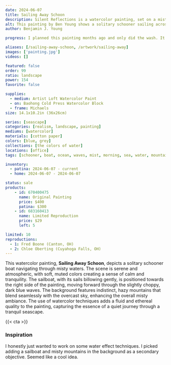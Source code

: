 ```yaml
---
date: 2024-06-07
title: Sailing Away Schoon
description: Silent Reflections is a watercolor painting, set on a misty ocean with rolling mountains in the background. The subject of a schooner boat sailing away at sea.
alt: This painting by Ben Young shows a solitary schooner sailing across a sea, in a muted watercolor landscape shrouded in a misty atmosphere.
author: Benjamin J. Young

progress: I planned this painting months ago and only did the wash. It sat until I started working on a commission, after completing Silent Reflections. Sitting in the park outside the Stark County court house, I somehow completed this quickly, working on it in between the drying layers of my other painting. This painting just seemed to "click" and I stayed what I assume most watercolor artists refer as "loose".

aliases: [/sailing-away-schoon, /artwork/sailing-away]
images: ['painting.jpg']
videos: []

featured: false
order: 99
ratio: landscape
power: 154
favorite: false

supplies:
  - medium: Artist Loft Watercolor Paint
  - on: Baohong Cold Press Watercolor Block
  - frame: Michaels
size: 14.1x10.2in (36x26cm)

series: [seascape]
categories: [realism, landscape, painting]
mediums: [watercolor]
materials: [cotton paper]
colors: [blue, grey]
collections: [the colors of water]
locations: [office]
tags: [schooner, boat, ocean, waves, mist, morning, sea, water, mountains, outdoors, spring, cool]

inventory:
  - patina: 2024-06-07 - current
  - home: 2024-06-07 - 2024-06-07

status: sale
products:
    - id: 670400475
      name: Original Painting
      price: $400
      patina: $300
    - id: 683160413
      name: Limited Reproduction
      price: $29
      left: 5

limited: 10
reproductions:
  - 1: Fred Boone (Canton, OH)
  - 2: Chloe Oberting (Cuyahoga Falls, OH)
---
```


This watercolor painting, **Sailing Away Schoon**, depicts a solitary schooner boat navigating through misty waters. The scene is serene and atmospheric, with soft, muted colors creating a sense of calm and tranquility. The sailboat, with its sails billowing gently, is positioned towards the right side of the painting, moving forward through the slightly choppy, dark blue waves. The background features indistinct, hazy mountains that blend seamlessly with the overcast sky, enhancing the overall misty ambiance. The use of watercolor techniques adds a fluid and ethereal quality to the painting, capturing the essence of a quiet journey through a tranquil seascape.

<!--more-->

{{< cta >}}

### Inspiration ###

I honestly just wanted to work on some water effect techniques. I picked adding a sailboat and misty mountains in the background as a secondary objective. Seemed like a cool idea.
